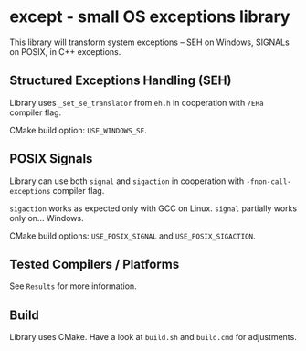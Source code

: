 except - small OS exceptions library
====================================

This library will transform system exceptions – SEH on Windows, SIGNALs on POSIX, in
C++ exceptions.

Structured Exceptions Handling (SEH)
------------------------------------

Library uses `_set_se_translator` from `eh.h` in cooperation with `/EHa` compiler flag.

CMake build option: `USE_WINDOWS_SE`.

POSIX Signals
-------------

Library can use both `signal` and `sigaction` in cooperation with `-fnon-call-exceptions` compiler flag. 

`sigaction` works as expected only with GCC on Linux. `signal` partially works only on... Windows.

CMake build options: `USE_POSIX_SIGNAL` and `USE_POSIX_SIGACTION`.
 
Tested Compilers / Platforms
----------------------------
See `Results` for more information.

Build
-----

Library uses CMake. Have a look at `build.sh` and `build.cmd` for adjustments.
